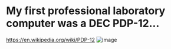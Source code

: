 # My first professional laboratory computer was a DEC PDP-12...
https://en.wikipedia.org/wiki/PDP-12
![image](https://user-images.githubusercontent.com/71346897/177073101-1de2a7f3-7cee-4272-8d2c-f665681920ed.png)


